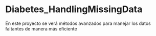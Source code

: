 # Diabetes_HandlingMissingData
En este proyecto se verá métodos avanzados para manejar los datos faltantes de manera más eficiente
